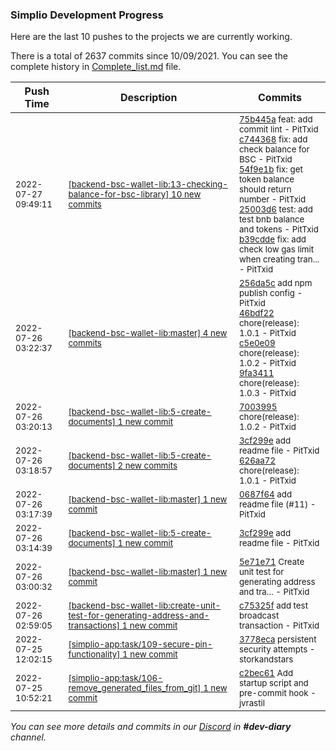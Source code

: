 
### Simplio Development Progress

Here are the last 10 pushes to the projects we are currently working.

There is a total of 2637 commits since 10/09/2021. You can see the complete history in
 [Complete_list.md](Complete_list.md) file.

| Push Time | Description | Commits |
| --- | --- | --- |
| <sub>2022-07-27 09:49:11</sub> | <sub>[[backend-bsc-wallet-lib:13\-checking\-balance\-for\-bsc\-library] 10 new commits](https://github.com/SimplioOfficial/backend-bsc-wallet-lib/compare/9fa34112dc7c...8379506edf74)</sub> | <sub>[75b445a](https://github.com/SimplioOfficial/backend-bsc-wallet-lib/commit/75b445a661a0f9677c8b07699925c076f61bf840) feat: add commit lint - PitTxid<br>[c744368](https://github.com/SimplioOfficial/backend-bsc-wallet-lib/commit/c74436894326b19375a5a0a6e37d5e5626a11de9) fix: add check balance for BSC - PitTxid<br>[54f9e1b](https://github.com/SimplioOfficial/backend-bsc-wallet-lib/commit/54f9e1b157064d3c2e8c77b41d7ef5c4a8cfa320) fix: get token balance should return number - PitTxid<br>[25003d6](https://github.com/SimplioOfficial/backend-bsc-wallet-lib/commit/25003d6a05286bc95fe2ed092f6e7e36aca9fc66) test: add test bnb balance and tokens - PitTxid<br>[b39cdde](https://github.com/SimplioOfficial/backend-bsc-wallet-lib/commit/b39cddeb5b0340015fe791adb6040e04c9974332) fix: add check low gas limit when creating tran... - PitTxid</sub> |
| <sub>2022-07-26 03:22:37</sub> | <sub>[[backend-bsc-wallet-lib:master] 4 new commits](https://github.com/SimplioOfficial/backend-bsc-wallet-lib/compare/0687f646894f...9fa34112dc7c)</sub> | <sub>[256da5c](https://github.com/SimplioOfficial/backend-bsc-wallet-lib/commit/256da5c053435c937907f46125e056eb75287ecd) add npm publish config - PitTxid<br>[46bdf22](https://github.com/SimplioOfficial/backend-bsc-wallet-lib/commit/46bdf2264fdce0edae4d51acabba8a6bb8fed87d) chore(release): 1.0.1 - PitTxid<br>[c5e0e09](https://github.com/SimplioOfficial/backend-bsc-wallet-lib/commit/c5e0e09d08cd855bd477a53184d7b36c8a6a5871) chore(release): 1.0.2 - PitTxid<br>[9fa3411](https://github.com/SimplioOfficial/backend-bsc-wallet-lib/commit/9fa34112dc7c4a980bdc3458d9767de5c2ffefc3) chore(release): 1.0.3 - PitTxid</sub> |
| <sub>2022-07-26 03:20:13</sub> | <sub>[[backend-bsc-wallet-lib:5\-create\-documents] 1 new commit](https://github.com/SimplioOfficial/backend-bsc-wallet-lib/commit/7003995a70d0e5bb56d24ca632f9991d1088fab3)</sub> | <sub>[7003995](https://github.com/SimplioOfficial/backend-bsc-wallet-lib/commit/7003995a70d0e5bb56d24ca632f9991d1088fab3) chore(release): 1.0.2 - PitTxid</sub> |
| <sub>2022-07-26 03:18:57</sub> | <sub>[[backend-bsc-wallet-lib:5\-create\-documents] 2 new commits](https://github.com/SimplioOfficial/backend-bsc-wallet-lib/compare/3cf299eadae6^...626aa72de525)</sub> | <sub>[3cf299e](https://github.com/SimplioOfficial/backend-bsc-wallet-lib/commit/3cf299eadae6174837dba057447ae869a57e0f77) add readme file - PitTxid<br>[626aa72](https://github.com/SimplioOfficial/backend-bsc-wallet-lib/commit/626aa72de52594709a1df95248d6eb6407ef210c) chore(release): 1.0.1 - PitTxid</sub> |
| <sub>2022-07-26 03:17:39</sub> | <sub>[[backend-bsc-wallet-lib:master] 1 new commit](https://github.com/SimplioOfficial/backend-bsc-wallet-lib/commit/0687f646894fa4009214f7a6143a9c28087c299c)</sub> | <sub>[0687f64](https://github.com/SimplioOfficial/backend-bsc-wallet-lib/commit/0687f646894fa4009214f7a6143a9c28087c299c) add readme file (#11) - PitTxid</sub> |
| <sub>2022-07-26 03:14:39</sub> | <sub>[[backend-bsc-wallet-lib:5\-create\-documents] 1 new commit](https://github.com/SimplioOfficial/backend-bsc-wallet-lib/commit/3cf299eadae6174837dba057447ae869a57e0f77)</sub> | <sub>[3cf299e](https://github.com/SimplioOfficial/backend-bsc-wallet-lib/commit/3cf299eadae6174837dba057447ae869a57e0f77) add readme file - PitTxid</sub> |
| <sub>2022-07-26 03:00:32</sub> | <sub>[[backend-bsc-wallet-lib:master] 1 new commit](https://github.com/SimplioOfficial/backend-bsc-wallet-lib/commit/5e71e710590b90889c88d0228b726c38941d6b22)</sub> | <sub>[5e71e71](https://github.com/SimplioOfficial/backend-bsc-wallet-lib/commit/5e71e710590b90889c88d0228b726c38941d6b22) Create unit test for generating address and tra... - PitTxid</sub> |
| <sub>2022-07-26 02:59:05</sub> | <sub>[[backend-bsc-wallet-lib:create\-unit\-test\-for\-generating\-address\-and\-transactions] 1 new commit](https://github.com/SimplioOfficial/backend-bsc-wallet-lib/commit/c75325fe95dc95da123cae9d25de429aa6f50b3e)</sub> | <sub>[c75325f](https://github.com/SimplioOfficial/backend-bsc-wallet-lib/commit/c75325fe95dc95da123cae9d25de429aa6f50b3e) add test broadcast transaction - PitTxid</sub> |
| <sub>2022-07-25 12:02:15</sub> | <sub>[[simplio-app:task/109\-secure\-pin\-functionality] 1 new commit](https://github.com/SimplioOfficial/simplio-app/commit/3778ecae40ea7f4928674ef2a2c6224fd9fc8d69)</sub> | <sub>[3778eca](https://github.com/SimplioOfficial/simplio-app/commit/3778ecae40ea7f4928674ef2a2c6224fd9fc8d69) persistent security attempts - storkandstars</sub> |
| <sub>2022-07-25 10:52:21</sub> | <sub>[[simplio-app:task/106\-remove\_generated\_files\_from\_git] 1 new commit](https://github.com/SimplioOfficial/simplio-app/commit/c2bec619ca88dc516851e74bfe5b8f6971f1891b)</sub> | <sub>[c2bec61](https://github.com/SimplioOfficial/simplio-app/commit/c2bec619ca88dc516851e74bfe5b8f6971f1891b) Add startup script and pre-commit hook - jvrastil</sub> |

_You can see more details and commits in our [Discord](https://discord.gg/aKhjuwZmdP) in **#dev-diary** channel._
